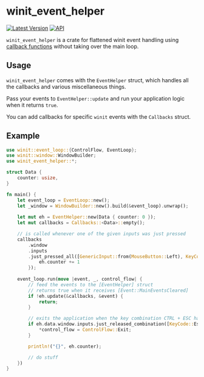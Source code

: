 # winit_event_helper

[![Latest Version](https://img.shields.io/crates/v/winit_event_helper.svg)](https://crates.io/crates/winit_event_helper)
[![API](https://docs.rs/winit_event_helper/badge.svg)](https://docs.rs/winit_event_helper)

`winit_event_helper` is a crate for flattened winit event handling
using [callback functions](https://en.wikipedia.org/wiki/Callback_(computer_programming))
without taking over the main loop.

## Usage
`winit_event_helper` comes with the `EventHelper` struct, which handles all the callbacks
and various miscellaneous things.

Pass your events to `EventHelper::update` and run your application logic when it returns `true`.

You can add callbacks for specific `winit` events with the `Callbacks` struct.

## Example
```rust
use winit::event_loop::{ControlFlow, EventLoop};
use winit::window::WindowBuilder;
use winit_event_helper::*;

struct Data {
    counter: usize,
}

fn main() {
    let event_loop = EventLoop::new();
    let _window = WindowBuilder::new().build(&event_loop).unwrap();
    
    let mut eh = EventHelper::new(Data { counter: 0 });
    let mut callbacks = Callbacks::<Data>::empty();

    // is called whenever one of the given inputs was just pressed
    callbacks
        .window
        .inputs
        .just_pressed_all([GenericInput::from(MouseButton::Left), KeyCode::Space.into()], |eh| {
            eh.counter += 1
        });
    
    event_loop.run(move |event, _, control_flow| {
        // feed the events to the [EventHelper] struct
        // returns true when it receives [Event::MainEventsCleared]
        if !eh.update(&callbacks, &event) {
            return;
        }

        // exits the application when the key combination CTRL + ESC has been released
        if eh.data.window.inputs.just_released_combination([KeyCode::Escape], Modifiers::CTRL) {
            *control_flow = ControlFlow::Exit;
        }

        println!("{}", eh.counter);

        // do stuff
    })
}
```